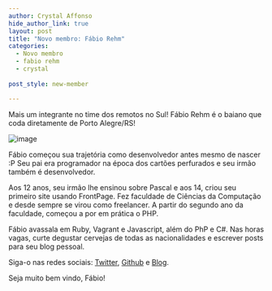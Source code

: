 ```yaml
---
author: Crystal Affonso
hide_author_link: true
layout: post
title: "Novo membro: Fábio Rehm"
categories:
  - Novo membro
  - fabio rehm
  - crystal
  
post_style: new-member

---
```


Mais um integrante no time dos remotos no Sul! Fábio Rehm é o baiano que coda diretamente de Porto Alegre/RS! 

![image](/blog/images/posts/2014-01-29/fabio.jpg)

<!--more-->

Fábio começou sua trajetória como desenvolvedor antes mesmo de nascer :P Seu pai era programador na época dos cartões perfurados e seu irmão também é desenvolvedor.

Aos 12 anos, seu irmão lhe ensinou sobre Pascal e aos 14, criou seu primeiro site usando FrontPage. Fez faculdade de Ciências da Computação e desde sempre se virou como freelancer. A partir do segundo ano da faculdade, começou a por em prática o PHP. 

Fábio avassala em Ruby, Vagrant e Javascript, além do PhP e C#. Nas horas vagas, curte  degustar cervejas de todas as nacionalidades e escrever posts para seu blog pessoal.

Siga-o nas redes sociais: [Twitter](https://twitter.com/fgrehm), [Github](https://github.com/fgrehm) e [Blog](http://fabiorehm.com/).

Seja muito bem vindo, Fábio! 